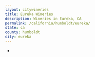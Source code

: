 ```yaml
---
layout: citywineries
title: Eureka Wineries
description: Wineries in Eureka, CA
permalink: /california/humboldt/eureka/
state: ca
county: humboldt
city: eureka
---
```

-
